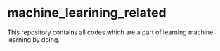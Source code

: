 # machine_learining_related
This repository contains all codes which are a part of learning machine learning by doing.
